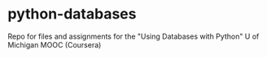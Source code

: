 # python-databases
Repo for files and assignments for the "Using Databases with Python" U of Michigan MOOC (Coursera)
